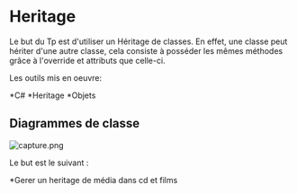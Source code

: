 # Heritage
Le but du Tp est d'utiliser un Héritage de classes. En effet, une classe peut hériter d'une autre classe, cela consiste à posséder les mêmes méthodes grâce à l'override et attributs que celle-ci.

Les outils mis en oeuvre:

*C#
*Heritage
*Objets

<h2>Diagrammes de classe</h2>

![capture.png](https://image.noelshack.com/fichiers/2019/15/3/1554855514-capture3.png)<br>

Le but est le suivant :

*Gerer un heritage de média dans cd et films
